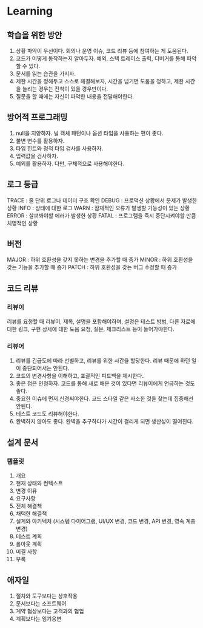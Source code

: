 # Learning

## 학습을 위한 방안
1. 상황 파악이 우선이다. 회의나 운영 이슈, 코드 리뷰 등에 참여하는 게 도움된다.
2. 코드가 어떻게 동작하는지 알아두자. 예외, 스택 트레이스 출력, 디버거를 통해 파악할 수 있다.
3. 문서를 읽는 습관을 가지자.
4. 제한 시간을 정해두고 스스로 해결해보자, 시간을 넘기면 도움을 청하고, 제한 시간을 늘리는 경우는 진척이 있을 경우만이다.
5. 질문을 할 때에는 자신이 파악한 내용을 전달해야한다.

## 방어적 프로그래밍
1. null을 지양하자. 널 객체 패턴이나 옵션 타입을 사용하는 편이 좋다.
2. 불변 변수를 활용하자.
3. 타입 힌트와 정적 타입 검사를 사용하자.
4. 입력값을 검사하자.
5. 예외를 활용하자. 다만, 구체적으로 사용해야한다.

## 로그 등급
TRACE : 줄 단위 로그나 데이터 구조 확인
DEBUG : 프로덕션 상황에서 문제가 발생한 상황
INFO : 상태에 대한 로그
WARN : 잠재적인 오류가 발생할 가능성이 있는 상황
ERROR : 살펴봐야할 에러가 발생한 상황
FATAL : 프로그램을 즉시 중단시켜야할 만큼 치명적인 상황

## 버전
MAJOR : 하위 호환성을 갖지 못하는 변경을 추가할 때 증가
MINOR : 하위 호환성을 갖는 기능을 추가할 때 증가
PATCH : 하위 호환성을 갖는 버그 수정할 때 증가

## 코드 리뷰
### 리뷰이
리뷰를 요청할 때 리뷰어, 제목, 설명을 포함해야하며, 설명은 테스트 방법, 다른 자료에 대한 링크, 구현 상세에 대한 도움 요청, 질문, 체크리스트 등이 들어가야한다.

### 리뷰어
1. 리뷰를 긴급도에 따라 선별하고, 리뷰를 위한 시간을 할당한다. 리뷰 때문에 하던 일이 중단되어서는 안된다.
2. 코드의 변경사항을 이해하고, 포괄적인 피드백을 제시한다.
3. 좋은 점은 인정하자. 코드를 통해 새로 배운 것이 있다면 리뷰이에게 언급하는 것도 좋다.
4. 중요한 이슈에 먼저 신경써야한다. 코드 스타일 같은 사소한 것을 찾는데 집중해선 안된다.
5. 테스트 코드도 리뷰해야한다.
6. 완벽하지 않아도 좋다. 완벽을 추구하다가 시간이 걸리게 되면 생산성이 떨어진다.

## 설계 문서
### 템플릿
1. 개요
2. 현재 상태와 컨텍스트
3. 변경 이유
4. 요구사항
5. 전체 해결책
6. 채택한 해결책
7. 설계와 아키텍처 (시스템 다이어그램, UI/UX 변경, 코드 변경, API 변경, 영속 계층 변경)
8. 테스트 계획
9. 롤아웃 계획
10. 미결 사항
11. 부록

## 애자일
1. 절차와 도구보다는 상호작용
2. 문서보다는 소프트웨어
3. 계약 협상보다는 고객과의 협업
4. 계획보다는 임기응변